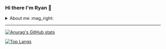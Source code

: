 ### Hi there I'm Ryan 👋

<details>
  <summary>About me :mag_right: </summary>
<br>
: :man: Thanapol Pradithsathabodee (Ryan)
<br>
  <br>
:: :birthday: : 25/01/1999
<br>
  <br>
::: :house_with_garden: Samutprakan, Thailand
  <br>
  <br>
:::: Now Study :school: Information Technology @ King Mongkut's University of Technology Thonburi
</details>

<hr/>

[![Anurag's GitHub stats](https://github-readme-stats.vercel.app/api?username=ryan10599&show_icons=true&theme=dracula)](https://github.com/anuraghazra/github-readme-stats)

[![Top Langs](https://github-readme-stats.vercel.app/api/top-langs/?username=ryan10599&layout=compact)](https://github.com/anuraghazra/github-readme-stats)

<!--
**ryan10599/ryan10599** is a ✨ _special_ ✨ repository because its `README.md` (this file) appears on your GitHub profile.

Here are some ideas to get you started:

- 🔭 I’m currently working on ...
- 🌱 I’m currently learning ...
- 👯 I’m looking to collaborate on ...
- 🤔 I’m looking for help with ...
- 💬 Ask me about ...
- 📫 How to reach me: ...
- 😄 Pronouns: ...
- ⚡ Fun fact: ...
-->
